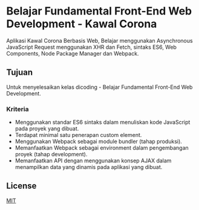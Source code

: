 # Belajar Fundamental Front-End Web Development - Kawal Corona

Aplikasi Kawal Corona Berbasis Web, Belajar menggunakan Asynchronous JavaScript Request menggunakan XHR dan Fetch, sintaks ES6, Web Components, Node Package Manager dan Webpack.

## Tujuan

Untuk menyelesaikan kelas dicoding - Belajar Fundamental Front-End Web Development.


### Kriteria
* Menggunakan standar ES6 sintaks dalam menuliskan kode JavaScript pada proyek yang dibuat.
* Terdapat minimal satu penerapan custom element.
* Menggunakan Webpack sebagai module bundler (tahap produksi).
* Memanfaatkan Webpack sebagai environment dalam pengembangan proyek (tahap development).
* Memanfaatkan API dengan menggunakan konsep AJAX dalam menampilkan data yang dinamis pada aplikasi yang dibuat.

## License
[MIT](https://choosealicense.com/licenses/mit/)
